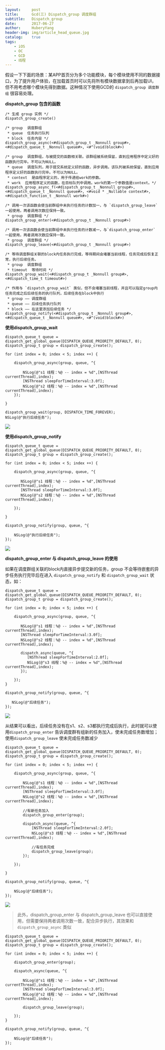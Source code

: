 ```yaml
--- 
layout:     post                      
title:      Gcd(三) Dispatch_group 调度群组
subtitle:   Dispatch_group
date:       2017-06-27                 
author:     HuberyYang                
header-img: img/article_head_queue.jpg
catalog:    true                     
tags:                             
    - iOS
    - OC
    - GCD
    - 线程
---
```


假设一下下面的场景：某APP首页分为多个功能模块，每个模块使用不同的数据接口，为了提升用户体验，在加载首页时可以先将所有模块数据拿到后再加载UI，但不用考虑哪个模块先得到数据。这种情况下使用GCD的 `dispatch_group 调度群组` 很容易处理。

**dispatch_group 包含的函数**

```
/* 生成 group 实例 */
dispatch_group_create()

/* group  调度群组
 * queue  任务执行队列
 * block  任务内容 */
dispatch_group_async(<#dispatch_group_t _Nonnull group#>, <#dispatch_queue_t _Nonnull queue#>, <#^(void)block#>)

/* group  调度群组，与被提交的函数相关联。该群组被系统保留，直到应用程序中定义好的函数执行完毕。不可以为NULL。
 * queue  调度队列，用于提交系统定义好的函数，异步调用。该队列被系统保留，直到应用程序定义好的函数执行完毕。不可以为NULL。
 * context  是由程序定义的，用于传递给work的参数。
 * work  应用程序定义的函数，在目标队列中调用。work的第一个参数值是context。*/
dispatch_group_async_f(<#dispatch_group_t _Nonnull group#>, <#dispatch_queue_t _Nonnull queue#>, <#void * _Nullable context#>, <#dispatch_function_t _Nonnull work#>) 

/* 调用一次该函数会使当前群组中未执行任务的计数加一，与 `dispatch_group_leave` 一起使用，两者调用次数应保持一致。
 * group  调度群组 */
dispatch_group_enter(<#dispatch_group_t _Nonnull group#>)

/* 调用一次该函数会使当前群组中未执行任务的计数减一，与`dispatch_group_enter` 一起使用，两者调用次数应保持一致。
 * group  调度群组 */
dispatch_group_leave(<#dispatch_group_t _Nonnull group#>)

/* 等待调度群组关联的block内任务执行完成，等待期间会堵塞当前线程，任务完成后恢复正常，执行后续任务。
 * group  调度群组
 * timeout  等待时间 */
dispatch_group_wait(<#dispatch_group_t _Nonnull group#>, <#dispatch_time_t timeout#>)

/* 作用与 `dispatch_group_wait` 类似，但不会堵塞当前线程，并且可以指定group内任务完成之后后续任务的执行队列，后续任务在block中执行
 * group —— 调度群组
 * queue —— 后续任务执行队列
 * block —— 在这里添加后续任务 */
dispatch_group_notify(<#dispatch_group_t _Nonnull group#>, <#dispatch_queue_t _Nonnull queue#>, <#^(void)block#>)

```

**使用dispatch_group_wait**

```
dispatch_queue_t queue = dispatch_get_global_queue(DISPATCH_QUEUE_PRIORITY_DEFAULT, 0);
dispatch_group_t group = dispatch_group_create();

for (int index = 0; index < 5; index ++) {

    dispatch_group_async(group, queue, ^{

        NSLog(@"s1 线程：%@ -- index = %d",[NSThread currentThread],index);
        [NSThread sleepForTimeInterval:3.0f];
        NSLog(@"s2 线程：%@ -- index = %d",[NSThread currentThread],index);
    });

}

dispatch_group_wait(group, DISPATCH_TIME_FOREVER);    
NSLog(@"执行后续任务");
```

![](http://upload-images.jianshu.io/upload_images/2475558-5759920039647f73?imageMogr2/auto-orient/strip%7CimageView2/2/w/1240)

**使用dispatch_group_notify**

```
dispatch_queue_t queue = dispatch_get_global_queue(DISPATCH_QUEUE_PRIORITY_DEFAULT, 0);
dispatch_group_t group = dispatch_group_create();

for (int index = 0; index < 5; index ++) {

    dispatch_group_async(group, queue, ^{

       NSLog(@"s1 线程：%@ -- index = %d",[NSThread currentThread],index);
       [NSThread sleepForTimeInterval:3.0f];
       NSLog(@"s2 线程：%@ -- index = %d",[NSThread currentThread],index);

    });

}

dispatch_group_notify(group, queue, ^{

    NSLog(@"执行后续任务");
});
```

![](http://upload-images.jianshu.io/upload_images/2475558-3fbaaeaafd3f3809?imageMogr2/auto-orient/strip%7CimageView2/2/w/1240)

**dispatch_group_enter 与 dispatch_group_leave 的使用**

如果在调度群组关联的block内直接异步提交新的任务，group 不会等待嵌套的异步任务执行完毕后在进入 `dispatch_group_notify` 和 `dispatch_group_wait` 状态，如：

```
dispatch_queue_t queue = dispatch_get_global_queue(DISPATCH_QUEUE_PRIORITY_DEFAULT, 0); 
dispatch_group_t group = dispatch_group_create();

for (int index = 0; index < 5; index ++) {

    dispatch_group_async(group, queue, ^{

       NSLog(@"s1 线程：%@ -- index = %d",[NSThread currentThread],index);
       [NSThread sleepForTimeInterval:3.0f];
       NSLog(@"s2 线程：%@ -- index = %d",[NSThread currentThread],index);

       dispatch_async(queue, ^{
          [NSThread sleepForTimeInterval:2.0f];
          NSLog(@"s3 线程：%@ -- index = %d",[NSThread currentThread],index);
       });

    });    
}

dispatch_group_notify(group, queue, ^{

   NSLog(@"后续任务");
});
```

![](http://upload-images.jianshu.io/upload_images/2475558-360e3fdc0c22e524?imageMogr2/auto-orient/strip%7CimageView2/2/w/1240)

从结果可以看出，后续任务没有在s1、s2、s3都执行完成后执行，此时就可以使用`dispatch_group_enter` 告诉调度群有组新的任务加入，使未完成任务数增加；使用`dispatch_group_leave` 使未完成任务数减少

```
dispatch_queue_t queue = dispatch_get_global_queue(DISPATCH_QUEUE_PRIORITY_DEFAULT, 0);
dispatch_group_t group = dispatch_group_create();

for (int index = 0; index < 5; index ++) {

    dispatch_group_async(group, queue, ^{

        NSLog(@"s1 线程：%@ -- index = %d",[NSThread currentThread],index);
        [NSThread sleepForTimeInterval:3.0f];
        NSLog(@"s2 线程：%@ -- index = %d",[NSThread currentThread],index);

        //有新任务加入
        dispatch_group_enter(group);

        dispatch_async(queue, ^{
            [NSThread sleepForTimeInterval:2.0f];
            NSLog(@"s3 线程：%@ -- index = %d",[NSThread currentThread],index);

            //有任务完成
            dispatch_group_leave(group);
        });

    });

}

dispatch_group_notify(group, queue, ^{

    NSLog(@"后续任务");
});
```

![](http://upload-images.jianshu.io/upload_images/2475558-17f64b34f95edcf9?imageMogr2/auto-orient/strip%7CimageView2/2/w/1240)

> 此外，dispatch_group_enter 与 dispatch_group_leave 也可以直接使用，但需要保持两者调用次数一致，配合异步执行，其效果和 `dispatch_group_async` 类似

```
dispatch_queue_t queue = dispatch_get_global_queue(DISPATCH_QUEUE_PRIORITY_DEFAULT, 0);
dispatch_group_t group = dispatch_group_create();

for (int index = 0; index < 5; index ++) {

    dispatch_group_enter(group);

    dispatch_async(queue, ^{

        NSLog(@"s1 线程：%@ -- index = %d",[NSThread currentThread],index);
        [NSThread sleepForTimeInterval:3.0f];
        NSLog(@"s2 线程：%@ -- index = %d",[NSThread currentThread],index);

        dispatch_group_leave(group);

    });
}

dispatch_group_notify(group, queue, ^{

    NSLog(@"后续任务");
});
```
